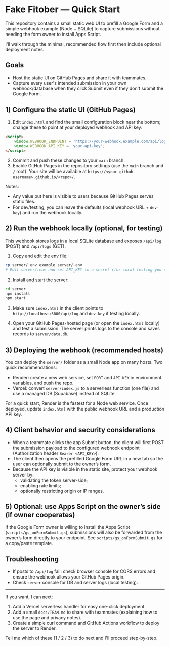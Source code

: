 # Fake Fitober — Quick Start

This repository contains a small static web UI to prefill a Google Form and a simple webhook example (Node + SQLite) to capture submissions without needing the form owner to install Apps Script.

I'll walk through the minimal, recommended flow first then include optional deployment notes.

## Goals
- Host the static UI on GitHub Pages and share it with teammates.
- Capture every user's intended submission in your own webhook/database when they click Submit even if they don't submit the Google Form.

## 1) Configure the static UI (GitHub Pages)
1. Edit `index.html` and find the small configuration block near the bottom; change these to point at your deployed webhook and API key:

```html
<script>
	window.WEBHOOK_ENDPOINT = 'https://your-webhook.example.com/api/log';
	window.WEBHOOK_API_KEY = 'your-api-key';
</script>
```

2. Commit and push these changes to your `main` branch.
3. Enable GitHub Pages in the repository settings (use the `main` branch and `/` root). Your site will be available at `https://<your-github-username>.github.io/<repo>/`.

Notes:
- Any value put here is visible to users because GitHub Pages serves static files.
- For dev/testing, you can leave the defaults (local webhook URL + `dev-key`) and run the webhook locally.

## 2) Run the webhook locally (optional, for testing)
This webhook stores logs in a local SQLite database and exposes `/api/log` (POST) and `/api/logs` (GET).

1. Copy and edit the env file:

```bash
cp server/.env.example server/.env
# Edit server/.env and set API_KEY to a secret (for local testing you can use 'dev-key')
```

2. Install and start the server:

```bash
cd server
npm install
npm start
```

3. Make sure `index.html` in the client points to `http://localhost:3000/api/log` and `dev-key` if testing locally.

4. Open your GitHub Pages-hosted page (or open the `index.html` locally) and test a submission. The server prints logs to the console and saves records to `server/data.db`.

## 3) Deploying the webhook (recommended hosts)
You can deploy the `server/` folder as a small Node app on many hosts. Two quick recommendations:

- Render: create a new web service, set `PORT` and `API_KEY` in environment variables, and push the repo.
- Vercel: convert `server/index.js` to a serverless function (one file) and use a managed DB (Supabase) instead of SQLite.

For a quick start, Render is the fastest for a Node web service. Once deployed, update `index.html` with the public webhook URL and a production API key.

## 4) Client behavior and security considerations
- When a teammate clicks the app Submit button, the client will first POST the submission payload to the configured webhook endpoint (Authorization header `Bearer <API_KEY>`).
- The client then opens the prefilled Google Form URL in a new tab so the user can optionally submit to the owner’s form.
- Because the API key is visible in the static site, protect your webhook server by:
	- validating the token server-side;
	- enabling rate limits;
	- optionally restricting origin or IP ranges.

## 5) Optional: use Apps Script on the owner’s side (if owner cooperates)
If the Google Form owner is willing to install the Apps Script (`scripts/gs_onFormSubmit.gs`), submissions will also be forwarded from the owner’s form directly to your endpoint. See `scripts/gs_onFormSubmit.gs` for a copy/paste template.

## Troubleshooting
- If posts to `/api/log` fail: check browser console for CORS errors and ensure the webhook allows your GitHub Pages origin.
- Check `server` console for DB and server logs (local testing).

---
If you want, I can next:
1. Add a Vercel serverless handler for easy one-click deployment.
2. Add a small `docs/TEAM.md` to share with teammates (explaining how to use the page and privacy notes).
3. Create a simple curl command and GitHub Actions workflow to deploy the server to Render.

Tell me which of these (1 / 2 / 3) to do next and I'll proceed step-by-step.